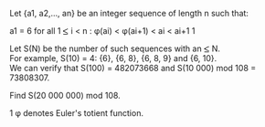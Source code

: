   <p>Let {a1, a2,..., an} be an integer sequence of length n such that:</p>    a1 = 6  for all 1 <img src='images/symbol_le.gif' width='10' height='12' alt='&le;' border='0' style='vertical-align:middle;' /> i < n : &phi;(ai) < &phi;(ai+1) < ai < ai+1 1    <p>Let S(N) be the number of such sequences with an <img src='images/symbol_le.gif' width='10' height='12' alt='&le;' border='0' style='vertical-align:middle;' /> N.<br />  For example, S(10) = 4: {6}, {6, 8}, {6, 8, 9} and {6, 10}.<br />  We can verify that S(100) = 482073668 and S(10 000) mod 108 = 73808307.</p>    <p>Find S(20 000 000) mod 108.</p>    <p>1 &phi; denotes Euler's totient function.</p>    